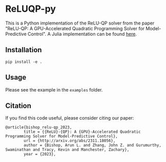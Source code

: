 # ReLUQP-py

This is a Python implementation of the ReLU-QP solver from the paper "ReLU-QP: A GPU-Accelerated Quadratic Programming Solver for Model-Predictive Control".
A Julia implementation can be found [here](https://github.com/RoboticExplorationLab/ReLUQP.jl).


## Installation

```pip install -e .```

## Usage

Please see the example in the `examples` folder.

## Citation
If you find this code useful, please consider citing our paper:
```
@article{bishop_relu-qp_2023,
        title = {{ReLU}-{QP}: A {GPU}-Accelerated Quadratic Programming Solver for Model-Predictive Control},
        url = {http://arxiv.org/abs/2311.18056},
        author = {Bishop, Arun L. and Zhang, John Z. and Gurumurthy, Swaminathan and Tracy, Kevin and Manchester, Zachary},
        year = {2023},
```